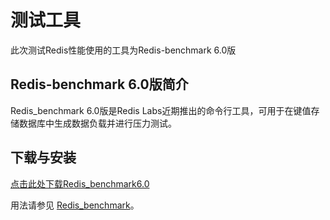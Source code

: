 # 测试工具

此次测试Redis性能使用的工具为Redis-benchmark 6.0版

## Redis-benchmark 6.0版简介
Redis_benchmark 6.0版是Redis Labs近期推出的命令行工具，可用于在键值存储数据库中生成数据负载并进行压力测试。

## 下载与安装

 [点击此处下载Redis_benchmark6.0](https://redis-benchmark6-0.s3.cn-east-2.jdcloud-oss.com/redis-benchmark6-0/redis-benchmark6-0/redis-benchmark)
 
用法请参见 [Redis_benchmark](https://redis.io/topics/benchmarks)。
